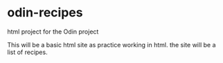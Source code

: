 # odin-recipes
html project for the Odin project

This will be a basic html site as practice working in html. the site will be a list of recipes. 